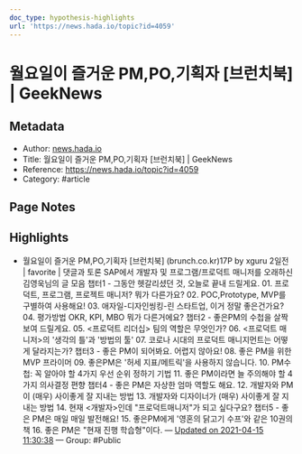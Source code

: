 ```yaml
---
doc_type: hypothesis-highlights
url: 'https://news.hada.io/topic?id=4059'
---
```


# 월요일이 즐거운 PM,PO,기획자 [브런치북] | GeekNews

## Metadata
- Author: [news.hada.io]()
- Title: 월요일이 즐거운 PM,PO,기획자 [브런치북] | GeekNews
- Reference: https://news.hada.io/topic?id=4059
- Category: #article

## Page Notes
## Highlights
- 월요일이 즐거운 PM,PO,기획자 [브런치북] (brunch.co.kr)17P by xguru 2일전 | favorite | 댓글과 토론 SAP에서 개발자 및 프로그램/프로덕트 매니저를 오래하신 김영욱님의 글 모음 챕터1 - 그동안 헷갈리셨던 것, 오늘로 끝내 드릴게요. 01. 프로덕트, 프로그램, 프로젝트 매니저? 뭐가 다른가요? 02. POC,Prototype, MVP를 구별하여 사용해요! 03. 애자일-디자인씽킹-린 스타트업, 이거 정말 좋은건가요? 04. 평가방법 OKR, KPI, MBO 뭐가 다른거에요? 챕터2 - 좋은PM의 수첩을 살짝 보여 드릴게요. 05. <프로덕트 리더십> 팀의 역할은 무엇인가? 06. <프로덕트 매니저>의 '생각의 틀'과 '방법의 툴' 07. 코로나 시대의 프로덕트 매니지먼트는 어떻게 달라지는가? 챕터3 - 좋은 PM이 되어봐요. 어렵지 않아요! 08. 좋은 PM을 위한 MVP 프라이머 09. 좋은PM은 '허세 지표/메트릭'을 사용하지 않습니다. 10. PM수첩: 꼭 알아야 할 4가지 우선 순위 정하기 기법 11. 좋은 PM이라면 늘 주의해야 할 4가지 의사결정 편향 챕터4 - 좋은 PM은 자상한 엄마 역할도 해요. 12. 개발자와 PM이 (매우) 사이좋게 잘 지내는 방법 13. 개발자와 디자이너가 (매우) 사이좋게 잘 지내는 방법 14. 현재 <개발자>인데 "프로덕트매니저"가 되고 싶다구요? 챕터5 - 좋은 PM은 매일 매일 발전해요! 15. 좋은PM에게 '영혼의 닭고기 수프'와 같은 10권의 책 16. 좋은 PM은 "현재 진행 학습형"이다. — [Updated on 2021-04-15 11:30:38](https://hyp.is/kRXX5p2SEeu0EhvLh673_Q/news.hada.io/topic?id=4059) — Group: #Public



